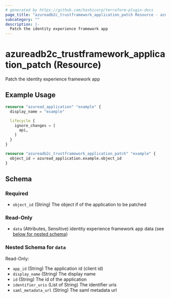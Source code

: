 ```yaml
---
# generated by https://github.com/hashicorp/terraform-plugin-docs
page_title: "azureadb2c_trustframework_application_patch Resource - azureadb2c"
subcategory: ""
description: |-
  Patch the identity experience framework app
---
```


# azureadb2c_trustframework_application_patch (Resource)

Patch the identity experience framework app

## Example Usage

```terraform
resource "azuread_application" "example" {
  display_name = "example"

  lifecycle {
    ignore_changes = [
      api,
    ]
  }
}

resource "azureadb2c_trustframework_application_patch" "example" {
  object_id = azuread_application.example.object_id
}
```

<!-- schema generated by tfplugindocs -->
## Schema

### Required

- `object_id` (String) The object if of the application to be patched

### Read-Only

- `data` (Attributes, Sensitive) identity experience framework app data (see [below for nested schema](#nestedatt--data))

<a id="nestedatt--data"></a>
### Nested Schema for `data`

Read-Only:

- `app_id` (String) The application id (client id)
- `display_name` (String) The display name
- `id` (String) The id of the application
- `identifier_uris` (List of String) The identifier uris
- `saml_metadata_url` (String) The saml metadata url
